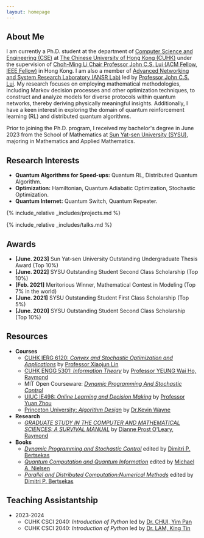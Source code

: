 ```yaml
---
layout: homepage
---
```


## About Me
I am currently a Ph.D. student at the department of <a href="https://www.cse.cuhk.edu.hk"  target="_blank">Computer Science and Engineering (CSE)</a> at <a href="https://www.cuhk.edu.hk/chinese/index.html"  target="_blank">The Chinese University of Hong Kong (CUHK)</a> under the supervision of <a href="http://www.cse.cuhk.edu.hk/~cslui/"  target="_blank">Choh-Ming Li Chair Professor John C.S. Lui (ACM Fellow, IEEE Fellow)</a> in Hong Kong. I am also a member of <a href="http://ansrlab.cse.cuhk.edu.hk"  target="_blank">Advanced Networking and System Research Laboratory (ANSR Lab)</a> led by <a href="http://www.cse.cuhk.edu.hk/~cslui/"  target="_blank"> Professor John C.S. Lui</a>. My research focuses on employing mathematical methodologies, including Markov decision processes and other optimization techniques, to construct and analyze models for diverse protocols within quantum networks, thereby deriving physically meaningful insights. Additionally, I have a keen interest in exploring the domain of quantum reinforcement learning (RL) and distributed quantum algorithms. 

Prior to joining the Ph.D. program, I received my bachelor's degree in June 2023 from the School of Mathematics at <a href="https://www.sysu.edu.cn" target = "_blank"> Sun Yat-sen University (SYSU)</a>, majoring in Mathematics and Applied Mathematics. 


## Research Interests
- <autocolor>**Quantum Algorithms for Speed-ups:**</autocolor> Quantum RL, Distributed Quantum Algorithm.
- **Optimization:**  Hamiltonian, Quantum Adiabatic Optimization, Stochastic Optimization.
- **Quantum Internet:** Quantum Switch, Quantum Repeater.

{% include_relative _includes/projects.md %}

{% include_relative _includes/talks.md %}


## Awards
- **[June. 2023]** Sun Yat-sen University Outstanding Undergraduate Thesis Award (Top 10%)
- **[June. 2022]** SYSU Outstanding Student Second Class Scholarship (Top 10%)
- **[Feb. 2021]** Meritorious Winner, Mathematical Contest in Modeling (Top 7% in the world)
- **[June. 2021]** SYSU Outstanding Student First Class Scholarship (Top 5%)
- **[June. 2020]** SYSU Outstanding Student Second Class Scholarship (Top 10%)


## Resources
- **Courses**
    - <a href="https://staff.ie.cuhk.edu.hk/~xjlin/IERG6120/" target="_blank">CUHK IERG 6120: *Convex and Stochastic Optimization and Applications*</a> by <a href="https://staff.ie.cuhk.edu.hk/~xjlin/" target="_blank">Professor Xiaojun Lin</a> 
    - <a href="https://www.coursera.org/learn/information-theory/home/week/1" target="_blank">CUHK ENGG 5301: *Information Theory*</a> by <a href="https://www.ie.cuhk.edu.hk/faculty/yeung-wai-ho-raymond/" target="_blank">Professor YEUNG Wai Ho, Raymond</a>
    - MIT Open Courseware: <a href="https://ocw.mit.edu/courses/6-231-dynamic-programming-and-stochastic-control-fall-2015/" target="_blank">*Dynamic Programming And Stochastic Control*</a>
    - <a href="https://yuanz.web.illinois.edu/teaching/IE498fa19/" target="_blank">UIUC IE498: *Online Learning and Decision Making*</a> by <a href="https://yuanz.web.illinois.edu/index.html" target="_blank">Professor Yuan Zhou</a>
    - <a href="https://www.cs.princeton.edu/~wayne/kleinberg-tardos/" target="_blank">Princeton University: *Algorithm Design*</a> by <a href="https://www.cs.princeton.edu/~wayne/contact/" target="_blank">Dr.Kevin Wayne</a>
- **Research**
    - <a href="https://www.cs.umd.edu/~oleary/gradstudy/gradstudy.html" target="_blank">*GRADUATE STUDY IN THE COMPUTER AND MATHEMATICAL SCIENCES: A SURVIVAL MANUAL*</a> by <a href="https://www.cs.umd.edu/~oleary/" target="_blank">Dianne Prost O'Leary, Raymond</a>
- **Books**
    - <a href="https://www.sciencedirect.com/bookseries/mathematics-in-science-and-engineering/vol/125/suppl/C" target="_blank">*Dynamic Programming and Stochastic Control*</a> edited by <a href="https://www.mit.edu/~dimitrib/home.html" target="_blank"> Dimitri P. Bertsekas</a>
    - <a href="https://michaelnielsen.org/qcqi/QINFO-book-nielsen-and-chuang-toc-and-chapter1-nov00.pdf" target="_blank">*Quantum Computation and Quantum Information*</a> edited by <a href="https://michaelnielsen.org/" target="_blank">Michael A. Nielsen</a>
    - <a href="https://dspace.mit.edu/handle/1721.1/3719" target="_blank">*Parallel and Distributed Computation:Numerical Methods*</a> edited by <a href="https://www.mit.edu/~dimitrib/home.html" target="_blank"> Dimitri P. Bertsekas</a>

## Teaching Assistantship
- 2023-2024
    - CUHK CSCI 2040: *Introduction of Python* led by <a href="https://www.cse.cuhk.edu.hk/~ypchui/" target="_blank"> Dr. CHUI, Yim Pan </a> 
    - CUHK CSCI 2040: *Introduction of Python* led by <a href="https://www.cse.cuhk.edu.hk/~ktlam/" target="_blank"> Dr. LAM, King Tin </a> 